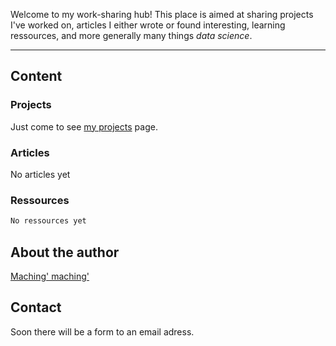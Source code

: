 Welcome to my work-sharing hub!
This place is aimed at sharing projects I've worked on, articles I either wrote or found interesting, learning ressources, and more generally many things *data science*.

-----------------------

## Content
###   Projects

Just come to see [my projects](data-science-projects.md) page.

###   Articles

No articles yet

###   Ressources

```markdown
No ressources yet
```

## About the author

[Maching' maching'](about-me.md)

## Contact

Soon there will be a form to an email adress.

